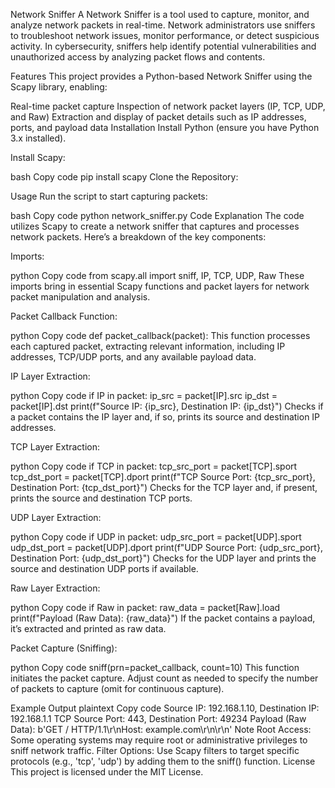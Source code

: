 Network Sniffer
A Network Sniffer is a tool used to capture, monitor, and analyze network packets in real-time. Network administrators use sniffers to troubleshoot network issues, monitor performance, or detect suspicious activity. In cybersecurity, sniffers help identify potential vulnerabilities and unauthorized access by analyzing packet flows and contents.

Features
This project provides a Python-based Network Sniffer using the Scapy library, enabling:

Real-time packet capture
Inspection of network packet layers (IP, TCP, UDP, and Raw)
Extraction and display of packet details such as IP addresses, ports, and payload data
Installation
Install Python (ensure you have Python 3.x installed).

Install Scapy:

bash
Copy code
pip install scapy
Clone the Repository:

Usage
Run the script to start capturing packets:

bash
Copy code
python network_sniffer.py
Code Explanation
The code utilizes Scapy to create a network sniffer that captures and processes network packets. Here’s a breakdown of the key components:

Imports:

python
Copy code
from scapy.all import sniff, IP, TCP, UDP, Raw
These imports bring in essential Scapy functions and packet layers for network packet manipulation and analysis.

Packet Callback Function:

python
Copy code
def packet_callback(packet):
This function processes each captured packet, extracting relevant information, including IP addresses, TCP/UDP ports, and any available payload data.

IP Layer Extraction:

python
Copy code
if IP in packet:
    ip_src = packet[IP].src
    ip_dst = packet[IP].dst
    print(f"Source IP: {ip_src}, Destination IP: {ip_dst}")
Checks if a packet contains the IP layer and, if so, prints its source and destination IP addresses.

TCP Layer Extraction:

python
Copy code
if TCP in packet:
    tcp_src_port = packet[TCP].sport
    tcp_dst_port = packet[TCP].dport
    print(f"TCP Source Port: {tcp_src_port}, Destination Port: {tcp_dst_port}")
Checks for the TCP layer and, if present, prints the source and destination TCP ports.

UDP Layer Extraction:

python
Copy code
if UDP in packet:
    udp_src_port = packet[UDP].sport
    udp_dst_port = packet[UDP].dport
    print(f"UDP Source Port: {udp_src_port}, Destination Port: {udp_dst_port}")
Checks for the UDP layer and prints the source and destination UDP ports if available.

Raw Layer Extraction:

python
Copy code
if Raw in packet:
    raw_data = packet[Raw].load
    print(f"Payload (Raw Data): {raw_data}")
If the packet contains a payload, it’s extracted and printed as raw data.

Packet Capture (Sniffing):

python
Copy code
sniff(prn=packet_callback, count=10)
This function initiates the packet capture. Adjust count as needed to specify the number of packets to capture (omit for continuous capture).

Example Output
plaintext
Copy code
Source IP: 192.168.1.10, Destination IP: 192.168.1.1
TCP Source Port: 443, Destination Port: 49234
Payload (Raw Data): b'GET / HTTP/1.1\r\nHost: example.com\r\n\r\n'
Note
Root Access: Some operating systems may require root or administrative privileges to sniff network traffic.
Filter Options: Use Scapy filters to target specific protocols (e.g., 'tcp', 'udp') by adding them to the sniff() function.
License
This project is licensed under the MIT License.
